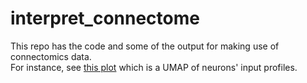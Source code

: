 # interpret_connectome
This repo has the code and some of the output for making use of connectomics data.  
For instance, see [this plot](https://YijieYin.github.io/interpret_connectome/htmls/interactive_umap_all_input_by_skid.html) which is a UMAP of neurons' input profiles. 
